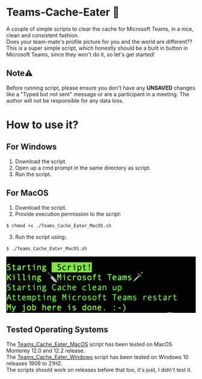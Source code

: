 # Teams-Cache-Eater 🔪
A couple of simple scripts to clear the cache for Microsoft Teams, in a nice, clean and consistent fashion.<br>
Does your team-mate's profile picture for you and the world are different??<br>
This is a super simple script, which honestly should be a built in button in Microsoft Teams, since they won't do it, so let's get started!

## Note⚠️
Before running script, please ensure you don't have any <b>UNSAVED</b> changes like a "Typed but not sent" message or are a participant in a meeting. The author will not be responsible for any data loss.

# How to use it?

## For Windows
1. Download the script.<br>
2. Open up a cmd prompt in the same directory as script.<br>
3. Run the script.<br>

## For MacOS
1. Download the script.<br>
2. Provide execution permission to the script:<br>
```console
$ chmod +x ./Teams_Cache_Eater_MacOS.sh 
```
3. Run the script using:.<br>
```console
$ ./Teams_Cache_Eater_MacOS.sh 
```
![Mac execution](https://github.com/nitianabhigyan/Teams-Cache-Eater/blob/5bd3835d938395d9d8cb6e5db3bc70702ad1ef33/images/Execution%20on%20Mac.png)
## Tested Operating Systems
The [Teams_Cache_Eater_MacOS](Teams_Cache_Eater_MacOS.sh) script has been tested on MacOS Monterey 12.0 and 12.2 release.<br>
The [Teams_Cache_Eater_Windows](Teams_Cache_Eater_Windows.bat) script has been tested on Windows 10 releases 1909 to 21H2.<br>
The scripts should work on releases before that too, it's just, I didn't test it.
